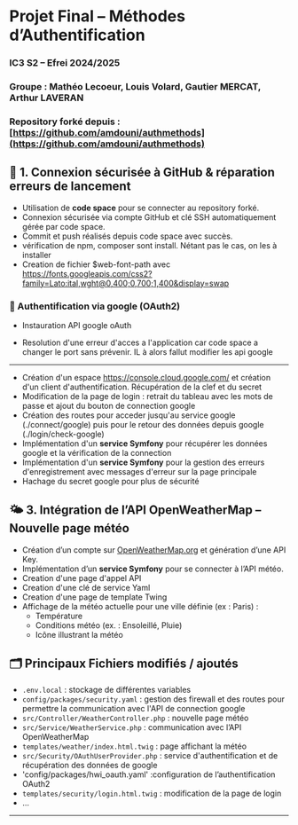 # Projet Final – Méthodes d’Authentification  
### IC3 S2 – Efrei 2024/2025  
### Groupe : Mathéo Lecoeur, Louis Volard, Gautier MERCAT, Arthur LAVERAN
### Repository forké depuis : [https://github.com/amdouni/authmethods](https://github.com/amdouni/authmethods)

## 🔐 1. Connexion sécurisée à GitHub & réparation erreurs de lancement 

- Utilisation de **code space** pour se connecter au repository forké.
- Connexion sécurisée via compte GitHub et clé SSH automatiquement gérée par code space.
- Commit et push réalisés depuis code space avec succès.
- vérification de npm, composer sont install. Nétant pas le cas, on les à installer 
- Creation de fichier $web-font-path avec https://fonts.googleapis.com/css2?family=Lato:ital,wght@0,400;0,700;1,400&display=swap 

### 🔑 Authentification via google (OAuth2)

- Instauration API google oAuth

- Resolution d'une erreur d'acces a l'application car code space a changer le port sans prévenir. IL à alors fallut modifier les api google
---
- Création d'un espace https://console.cloud.google.com/ et création d'un client d'authentification. Récupération de la clef et du secret
- Modification de la page de login : retrait du tableau avec les mots de passe et ajout du bouton de connection google
- Création des routes pour acceder jusqu'au service google (./connect/google) puis pour le retour des données depuis google (./login/check-google)
- Implémentation d'un **service Symfony** pour récupérer les données google et la vérification de la connection
- Implémentation d'un **service Symfony** pour la gestion des erreurs d'enregistrement avec messages d'erreur sur la page principale
- Hachage du secret google pour plus de sécurité

## 🌤 3. Intégration de l’API OpenWeatherMap – Nouvelle page météo

- Création d’un compte sur [OpenWeatherMap.org](https://openweathermap.org) et génération d’une API Key.
- Implémentation d’un **service Symfony** pour se connecter à l’API météo.
- Creation d'une page d'appel API 
- Creation d'une clé de service Yaml 
- Creation d'une page de template Twing
- Affichage de la météo actuelle pour une ville définie (ex : Paris) :
  - Température
  - Conditions météo (ex. : Ensoleillé, Pluie)
  - Icône illustrant la météo


## 🗂️ Principaux Fichiers modifiés / ajoutés

- `.env.local` : stockage de différentes variables
- `config/packages/security.yaml` : gestion des firewall et des routes pour permettre la communication avec l'API de connection google
- `src/Controller/WeatherController.php` : nouvelle page météo
- `src/Service/WeatherService.php` : communication avec l’API OpenWeatherMap
- `templates/weather/index.html.twig` : page affichant la météo
- `src/Security/OAuthUserProvider.php` : service d'authentification et de récupération des données de google
- 'config/packages/hwi_oauth.yaml' :configuration de l’authentification OAuth2
- `templates/security/login.html.twig` : modification de la page de login
- ...

---

